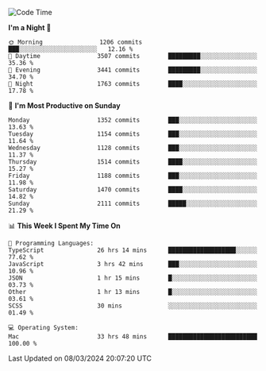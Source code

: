 <!--START_SECTION:waka-->
![Code Time](http://img.shields.io/badge/Code%20Time-3%2C739%20hrs%2012%20mins-blue)

**I'm a Night 🦉** 

```text
🌞 Morning                1206 commits        ███░░░░░░░░░░░░░░░░░░░░░░   12.16 % 
🌆 Daytime                3507 commits        █████████░░░░░░░░░░░░░░░░   35.36 % 
🌃 Evening                3441 commits        █████████░░░░░░░░░░░░░░░░   34.70 % 
🌙 Night                  1763 commits        ████░░░░░░░░░░░░░░░░░░░░░   17.78 % 
```
📅 **I'm Most Productive on Sunday** 

```text
Monday                   1352 commits        ███░░░░░░░░░░░░░░░░░░░░░░   13.63 % 
Tuesday                  1154 commits        ███░░░░░░░░░░░░░░░░░░░░░░   11.64 % 
Wednesday                1128 commits        ███░░░░░░░░░░░░░░░░░░░░░░   11.37 % 
Thursday                 1514 commits        ████░░░░░░░░░░░░░░░░░░░░░   15.27 % 
Friday                   1188 commits        ███░░░░░░░░░░░░░░░░░░░░░░   11.98 % 
Saturday                 1470 commits        ████░░░░░░░░░░░░░░░░░░░░░   14.82 % 
Sunday                   2111 commits        █████░░░░░░░░░░░░░░░░░░░░   21.29 % 
```


📊 **This Week I Spent My Time On** 

```text
💬 Programming Languages: 
TypeScript               26 hrs 14 mins      ███████████████████░░░░░░   77.62 % 
JavaScript               3 hrs 42 mins       ███░░░░░░░░░░░░░░░░░░░░░░   10.96 % 
JSON                     1 hr 15 mins        █░░░░░░░░░░░░░░░░░░░░░░░░   03.73 % 
Other                    1 hr 13 mins        █░░░░░░░░░░░░░░░░░░░░░░░░   03.61 % 
SCSS                     30 mins             ░░░░░░░░░░░░░░░░░░░░░░░░░   01.49 % 

💻 Operating System: 
Mac                      33 hrs 48 mins      █████████████████████████   100.00 % 
```


 Last Updated on 08/03/2024 20:07:20 UTC
<!--END_SECTION:waka-->
